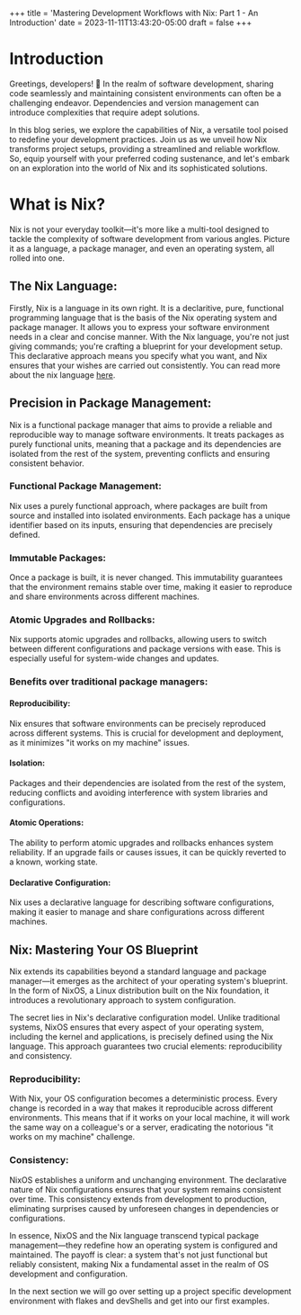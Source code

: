 +++
title = 'Mastering Development Workflows with Nix: Part 1 - An Introduction'
date = 2023-11-11T13:43:20-05:00
draft = false
+++

# Introduction 

Greetings, developers! 👋 In the realm of software development, sharing code seamlessly and maintaining consistent environments can often be a challenging endeavor. Dependencies and version management can introduce complexities that require adept solutions.

In this blog series, we explore the capabilities of Nix, a versatile tool poised to redefine your development practices. Join us as we unveil how Nix transforms project setups, providing a streamlined and reliable workflow. So, equip yourself with your preferred coding sustenance, and let's embark on an exploration into the world of Nix and its sophisticated solutions.

# What is Nix?

Nix is not your everyday toolkit—it's more like a multi-tool designed to tackle the complexity of software development from various angles. Picture it as a language, a package manager, and even an operating system, all rolled into one.

## The Nix Language:
Firstly, Nix is a language in its own right. It is a declaritive, pure, functional programming language that is the basis of the Nix operating system and package manager. It allows you to express your software environment needs in a clear and concise manner. With the Nix language, you're not just giving commands; you're crafting a blueprint for your development setup. This declarative approach means you specify what you want, and Nix ensures that your wishes are carried out consistently. You can read more about the nix language [here](https://nixos.org/manual/nix/stable/language/).

## Precision in Package Management:
Nix is a functional package manager that aims to provide a reliable and reproducible way to manage software environments. It treats packages as purely functional units, meaning that a package and its dependencies are isolated from the rest of the system, preventing conflicts and ensuring consistent behavior.

### Functional Package Management:
Nix uses a purely functional approach, where packages are built from source and installed into isolated environments. Each package has a unique identifier based on its inputs, ensuring that dependencies are precisely defined.
### Immutable Packages:
Once a package is built, it is never changed. This immutability guarantees that the environment remains stable over time, making it easier to reproduce and share environments across different machines.
### Atomic Upgrades and Rollbacks:
Nix supports atomic upgrades and rollbacks, allowing users to switch between different configurations and package versions with ease. This is especially useful for system-wide changes and updates.

### Benefits over traditional package managers:

#### Reproducibility:
Nix ensures that software environments can be precisely reproduced across different systems. This is crucial for development and deployment, as it minimizes "it works on my machine" issues.
#### Isolation:
Packages and their dependencies are isolated from the rest of the system, reducing conflicts and avoiding interference with system libraries and configurations.
#### Atomic Operations:
The ability to perform atomic upgrades and rollbacks enhances system reliability. If an upgrade fails or causes issues, it can be quickly reverted to a known, working state.

#### Declarative Configuration: 
Nix uses a declarative language for describing software configurations, making it easier to manage and share configurations across different machines.

## Nix: Mastering Your OS Blueprint

Nix extends its capabilities beyond a standard language and package manager—it emerges as the architect of your operating system's blueprint. In the form of NixOS, a Linux distribution built on the Nix foundation, it introduces a revolutionary approach to system configuration.

The secret lies in Nix's declarative configuration model. Unlike traditional systems, NixOS ensures that every aspect of your operating system, including the kernel and applications, is precisely defined using the Nix language. This approach guarantees two crucial elements: reproducibility and consistency.

### Reproducibility:
With Nix, your OS configuration becomes a deterministic process. Every change is recorded in a way that makes it reproducible across different environments. This means that if it works on your local machine, it will work the same way on a colleague's or a server, eradicating the notorious "it works on my machine" challenge.

### Consistency:
NixOS establishes a uniform and unchanging environment. The declarative nature of Nix configurations ensures that your system remains consistent over time. This consistency extends from development to production, eliminating surprises caused by unforeseen changes in dependencies or configurations.

In essence, NixOS and the Nix language transcend typical package management—they redefine how an operating system is configured and maintained. The payoff is clear: a system that's not just functional but reliably consistent, making Nix a fundamental asset in the realm of OS development and configuration.

In the next section we will go over setting up a project specific development environment with flakes and devShells and get into our first examples.
